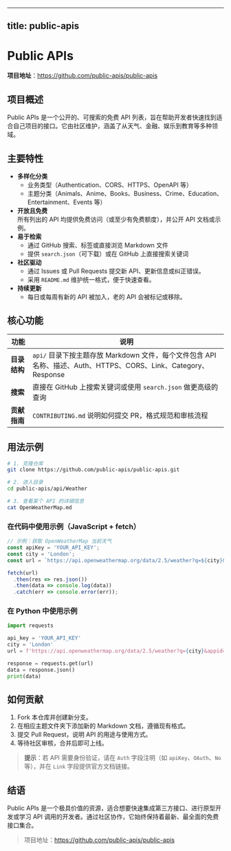 
---
title: public-apis
---


# Public APIs

**项目地址**：<https://github.com/public-apis/public-apis>

## 项目概述
Public APIs 是一个公开的、可搜索的免费 API 列表，旨在帮助开发者快速找到适合自己项目的接口。它由社区维护，涵盖了从天气、金融、娱乐到教育等多种领域。

## 主要特性
- **多样化分类**  
  - 业务类型（Authentication、CORS、HTTPS、OpenAPI 等）  
  - 主题分类（Animals、Anime、Books、Business、Crime、Education、Entertainment、Events 等）
- **开放且免费**  
  所有列出的 API 均提供免费访问（或至少有免费额度），并公开 API 文档或示例。
- **易于检索**  
  - 通过 GitHub 搜索、标签或直接浏览 Markdown 文件  
  - 提供 `search.json`（可下载）或在 GitHub 上直接搜索关键词
- **社区驱动**  
  - 通过 Issues 或 Pull Requests 提交新 API、更新信息或纠正错误。  
  - 采用 `README.md` 维护统一格式，便于快速查看。
- **持续更新**  
  - 每日或每周有新的 API 被加入，老的 API 会被标记或移除。

## 核心功能
| 功能 | 说明 |
|------|------|
| **目录结构** | `api/` 目录下按主题存放 Markdown 文件，每个文件包含 API 名称、描述、Auth、HTTPS、CORS、Link、Category、Response |
| **搜索** | 直接在 GitHub 上搜索关键词或使用 `search.json` 做更高级的查询 |
| **贡献指南** | `CONTRIBUTING.md` 说明如何提交 PR，格式规范和审核流程 |

## 用法示例

```bash
# 1. 克隆仓库
git clone https://github.com/public-apis/public-apis.git

# 2. 进入目录
cd public-apis/api/Weather

# 3. 查看某个 API 的详细信息
cat OpenWeatherMap.md
```

### 在代码中使用示例（JavaScript + fetch）

```js
// 示例：获取 OpenWeatherMap 当前天气
const apiKey = 'YOUR_API_KEY';
const city = 'London';
const url = `https://api.openweathermap.org/data/2.5/weather?q=${city}&appid=${apiKey}`;

fetch(url)
  .then(res => res.json())
  .then(data => console.log(data))
  .catch(err => console.error(err));
```

### 在 Python 中使用示例

```python
import requests

api_key = 'YOUR_API_KEY'
city = 'London'
url = f'https://api.openweathermap.org/data/2.5/weather?q={city}&appid={api_key}'

response = requests.get(url)
data = response.json()
print(data)
```

## 如何贡献

1. Fork 本仓库并创建新分支。  
2. 在相应主题文件夹下添加新的 Markdown 文档，遵循现有格式。  
3. 提交 Pull Request，说明 API 的用途与使用方式。  
4. 等待社区审核，合并后即可上线。

> **提示**：若 API 需要身份验证，请在 `Auth` 字段注明（如 `apiKey`、`OAuth`、`No` 等），并在 `Link` 字段提供官方文档链接。

## 结语
Public APIs 是一个极具价值的资源，适合想要快速集成第三方接口、进行原型开发或学习 API 调用的开发者。通过社区协作，它始终保持着最新、最全面的免费接口集合。

> 项目地址：<https://github.com/public-apis/public-apis>
```
